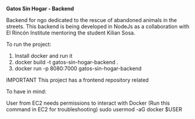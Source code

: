 **Gatos Sin Hogar - Backend**

Backend for ngo dedicated to the rescue of abandoned animals in the streets. This backend is being developed in NodeJs as a collaboration with El Rincón Institute mentoring the student Kilian Sosa.

To run the project:

1. Install docker and run it
2. docker build -t gatos-sin-hogar-backend .
3. docker run -p 8080:7000 gatos-sin-hogar-backend

IMPORTANT
This project has a frontend repository related

To have in mind:

User from EC2 needs permissions to interact with Docker
(Run this command in EC2 for troubleshooting)
sudo usermod -aG docker $USER
